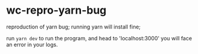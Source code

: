 # wc-repro-yarn-bug
reproduction of yarn bug;
running yarn will install fine;

run `yarn dev` to run the program, and head to 'localhost:3000' you will face an error in your logs.
